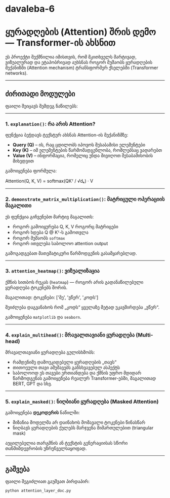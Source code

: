 # davaleba-6


# ყურადღების (Attention) შრის დემო — Transformer-ის ახსნით

ეს პროექტი შექმნილია იმისთვის, რომ მკითხველს მარტივად, ვიზუალურად და ეტაპობრივად აუხსნას როგორ მუშაობს ყურადღების მექანიზმი (Attention mechanism) ტრანსფორმერ ქსელებში (Transformer networks).

---

## ძირითადი მოდულები

ფაილი შეიცავს შემდეგ ნაწილებს:

---

### 1. `explanation()`: რა არის Attention?

ფუნქცია ბეჭდავს ტექსტურ ახსნას Attention-ის მექანიზმზე:

- **Query (Q)** – ის, რაც ცდილობს იპოვოს შესაბამისი ელემენტები
- **Key (K)** – იმ ელემენტების წარმომადგენლობა, რომლებსაც ვადარებთ
- **Value (V)** – ინფორმაცია, რომელიც უნდა მივიღოთ შესაბამისობის მიხედვით

გამოიყენება ფორმულა:

Attention(Q, K, V) = softmax(QKᵀ / √dₖ) · V


---

### 2. `demonstrate_matrix_multiplication()`: მატრიცული ოპერაციის მაგალითი

ეს ფუნქცია გიჩვენებთ მარტივ მაგალითს:

- როგორ გამოიყურება Q, K, V როგორც მატრიცები
- როგორ ხდება Q @ Kᵀ-ს გამოთვლა
- როგორ მუშაობს `softmax`
- როგორ ითვლება საბოლოო attention output

გამოგადგებათ მათემატიკური წარმოდგენის გასამყარებლად.

---

### 3. `attention_heatmap()`: ვიზუალიზაცია

ქმნის სითბოს რუკას (`heatmap`) — როგორ არის გადანაწილებული ყურადღება ტოკენებს შორის.

მაგალითად:
ტოკენები: ['მე', 'ვწერ', 'კოდს']


შეიძლება დაგვანახოს რომ „კოდს“ ყველაზე მეტად უკავშირდება „ვწერ“.

გამოიყენება `matplotlib` და `seaborn`.

---

### 4. `explain_multihead()`: მრავალთავიანი ყურადღება (Multi-head)

მრავალთავიანი ყურადღება გულისხმობს:

- რამდენიმე დამოუკიდებელი ყურადღების „თავს“
- თითოეული თავი ამუშავებს განსხვავებულ ასპექტს
- საბოლოოდ ეს თავები ერთიანდება და ქმნის უფრო მდიდარ წარმოდგენას
 გამოიყენება რეალურ Transformer-ებში, მაგალითად BERT, GPT და სხვ.

---

### 5. `explain_masked()`: ნიღბიანი ყურადღება (Masked Attention)

გამოიყენება **დეკოდერის** ნაწილში:

- მიზანია მოდელმა არ დაინახოს მომავალი ტოკენები წინასწარ
- ნიღბავს ყურადღების ქულებს მარჯვენა მიმართულებით (triangular mask)

 აუცილებელია თარგმნის ან ტექსტის გენერაციისას სწორი თანმიმდევრობის უზრუნველსაყოფად.

---

## გაშვება

ფაილი შეგიძლიათ გაუშვათ პირდაპირ:

```bash
python attention_layer_doc.py
